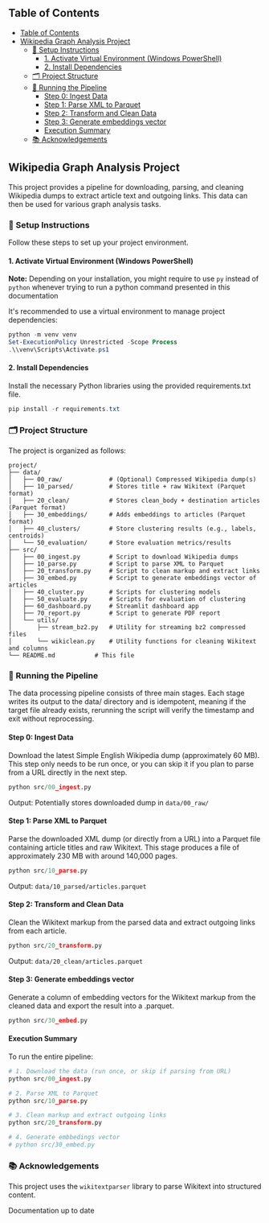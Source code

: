 
## Table of Contents
- [Table of Contents](#table-of-contents)
- [Wikipedia Graph Analysis Project](#wikipedia-graph-analysis-project)
  - [🔧 Setup Instructions](#-setup-instructions)
    - [1. Activate Virtual Environment (Windows PowerShell)](#1-activate-virtual-environment-windows-powershell)
    - [2. Install Dependencies](#2-install-dependencies)
  - [🗂️ Project Structure](#️-project-structure)
  - [🚀 Running the Pipeline](#-running-the-pipeline)
    - [Step 0: Ingest Data](#step-0-ingest-data)
    - [Step 1: Parse XML to Parquet](#step-1-parse-xml-to-parquet)
    - [Step 2: Transform and Clean Data](#step-2-transform-and-clean-data)
    - [Step 3: Generate embeddings vector](#step-3-generate-embeddings-vector)
    - [Execution Summary](#execution-summary)
  - [📚 Acknowledgements](#-acknowledgements)


## Wikipedia Graph Analysis Project

This project provides a pipeline for downloading, parsing, and cleaning Wikipedia dumps to extract article text and outgoing links. This data can then be used for various graph analysis tasks.

### 🔧 Setup Instructions

Follow these steps to set up your project environment.

#### 1. Activate Virtual Environment (Windows PowerShell)

**Note:** Depending on your installation, you might require to use <code>py</code> instead of <code>python</code> whenever trying to run a python command presented in this documentation

It's recommended to use a virtual environment to manage project dependencies:

``` powershell
python -m venv venv
Set-ExecutionPolicy Unrestricted -Scope Process
.\\venv\Scripts\Activate.ps1
 ```

#### 2. Install Dependencies

Install the necessary Python libraries using the provided requirements.txt file.

``` powershell
pip install -r requirements.txt
```

### 🗂️ Project Structure

The project is organized as follows:

```
project/
├── data/
│   ├── 00_raw/             # (Optional) Compressed Wikipedia dump(s)
│   ├── 10_parsed/          # Stores title + raw Wikitext (Parquet format)
│   ├── 20_clean/           # Stores clean_body + destination articles (Parquet format)
│   ├── 30_embeddings/      # Adds embeddings to articles (Parquet format)   
│   ├── 40_clusters/        # Store clustering results (e.g., labels, centroids)
│   └── 50_evaluation/      # Store evaluation metrics/results
├── src/
│   ├── 00_ingest.py        # Script to download Wikipedia dumps
│   ├── 10_parse.py         # Script to parse XML to Parquet
│   ├── 20_transform.py     # Script to clean markup and extract links
│   ├── 30_embed.py         # Script to generate embeddings vector of articles
│   ├── 40_cluster.py       # Scripts for clustering models
│   ├── 50_evaluate.py      # Scripts for evaluation of clustering
│   ├── 60_dashboard.py     # Streamlit dashboard app
│   ├── 70_report.py        # Script to generate PDF report
│   └── utils/
│       ├── stream_bz2.py   # Utility for streaming bz2 compressed files
│       └── wikiclean.py    # Utility functions for cleaning Wikitext and columns
└── README.md           # This file
```

### 🚀 Running the Pipeline

The data processing pipeline consists of three main stages. Each stage writes its output to the data/ directory and is idempotent, meaning if the target file already exists, rerunning the script will verify the timestamp and exit without reprocessing.

#### Step 0: Ingest Data

Download the latest Simple English Wikipedia dump (approximately 60 MB). This step only needs to be run once, or you can skip it if you plan to parse from a URL directly in the next step.

``` python
python src/00_ingest.py
```

Output: Potentially stores downloaded dump in <code>data/00_raw/</code> 

#### Step 1: Parse XML to Parquet

Parse the downloaded XML dump (or directly from a URL) into a Parquet file containing article titles and raw Wikitext. This stage produces a file of approximately 230 MB with around 140,000 pages.

``` python
python src/10_parse.py
```

Output: <code>data/10_parsed/articles.parquet</code>

#### Step 2: Transform and Clean Data

Clean the Wikitext markup from the parsed data and extract outgoing links from each article.

``` python
python src/20_transform.py
```

Output: <code>data/20_clean/articles.parquet</code>

#### Step 3: Generate embeddings vector

Generate a column of embedding vectors for the Wikitext markup from the cleaned data and export the result into a .parquet.

``` python
python src/30_embed.py
```

#### Execution Summary

To run the entire pipeline:

``` python
# 1. Download the data (run once, or skip if parsing from URL)
python src/00_ingest.py

# 2. Parse XML to Parquet
python src/10_parse.py

# 3. Clean markup and extract outgoing links
python src/20_transform.py

# 4. Generate embbedings vector
# python src/30_embed.py 
```


### 📚 Acknowledgements

This project uses the <code>wikitextparser</code> library to parse Wikitext into structured content.

Documentation up to date

